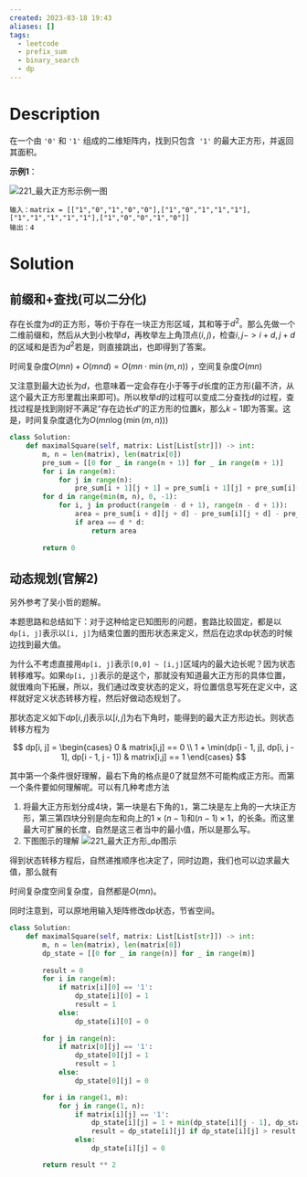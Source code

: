 ```yaml
---
created: 2023-03-18 19:43
aliases: []
tags:
  - leetcode 
  - prefix_sum 
  - binary_search 
  - dp 
---
```


# Description

在一个由 `'0'` 和 `'1'` 组成的二维矩阵内，找到只包含` '1'` 的最大正方形，并返回其面积。

**示例1**：

![221_最大正方形示例一图](https://assets.leetcode.com/uploads/2020/11/26/max1grid.jpg)


```
输入：matrix = [["1","0","1","0","0"],["1","0","1","1","1"],["1","1","1","1","1"],["1","0","0","1","0"]]
输出：4
```

# Solution

## 前缀和+查找(可以二分化)

存在长度为$d$的正方形，等价于存在一块正方形区域，其和等于$d^2$。那么先做一个二维前缀和，然后从大到小枚举$d$，再枚举左上角顶点$(i, j)$，检查$i,j -> i + d, j + d$的区域和是否为$d^2$若是，则直接跳出，也即得到了答案。

时间复杂度$O(mn) + O(mnd) = O(mn \cdot \min(m, n))$ ，空间复杂度$O(mn)$

又注意到最大边长为$d$，也意味着一定会存在小于等于$d$长度的正方形(最不济，从这个最大正方形里裁出来即可)。所以枚举$d$的过程可以变成二分查找$d$的过程，查找过程是找到刚好不满足“存在边长$d$”的正方形的位置$k$，那么$k - 1$即为答案。这是，时间复杂度退化为$O(mn \log(\min(m, n)))$

```python
class Solution:
    def maximalSquare(self, matrix: List[List[str]]) -> int:
        m, n = len(matrix), len(matrix[0])
        pre_sum = [[0 for _ in range(n + 1)] for _ in range(m + 1)]
        for i in range(m):
            for j in range(n):
                pre_sum[i + 1][j + 1] = pre_sum[i + 1][j] + pre_sum[i][j + 1] - pre_sum[i][j] + int(matrix[i][j])
        for d in range(min(m, n), 0, -1):
            for i, j in product(range(m - d + 1), range(n - d + 1)):
                area = pre_sum[i + d][j + d] - pre_sum[i][j + d] - pre_sum[i + d][j] + pre_sum[i][j]
                if area == d * d:
                    return area
        
        return 0
```

## 动态规划(官解2)

另外参考了吴小哲的题解。

本题思路和总结如下：对于这种给定已知图形的问题，套路比较固定，都是以`dp[i, j]`表示以`[i, j]`为结束位置的图形状态来定义，然后在边求dp状态的时候边找到最大值。

为什么不考虑直接用`dp[i, j]`表示`[0,0] ~ [i,j]`区域内的最大边长呢？因为状态转移难写。如果`dp[i, j]`表示的是这个，那就没有知道最大正方形的具体位置，就很难向下拓展，所以，我们通过改变状态的定义，将位置信息写死在定义中，这样就好定义状态转移方程，然后好做动态规划了。

那状态定义如下$dp[i, j]$表示以$[i, j]$为右下角时，能得到的最大正方形边长。则状态转移方程为

$$
dp[i, j] = \begin{cases}
    0 & matrix[i,j] == 0 \\
    1 + \min(dp[i - 1, j], dp[i, j - 1], dp[i - 1, j - 1])
 & matrix[i,j] == 1
\end{cases}
$$

其中第一个条件很好理解，最右下角的格点是$0$了就显然不可能构成正方形。而第一个条件要如何理解呢。可以有几种考虑方法

1. 将最大正方形划分成4块，第一块是右下角的`1`，第二块是左上角的一大块正方形，第三第四块分别是向左和向上的$1 \times (n - 1)$和$(n - 1) \times 1$，的长条。而这里最大可扩展的长度，自然是这三者当中的最小值，所以是那么写。
2. 下图图示的理解
![221_最大正方形_dp图示](https://pic.leetcode-cn.com/8c4bf78cf6396c40291e40c25d34ef56bd524313c2aa863f3a20c1f004f32ab0-image.png)

得到状态转移方程后，自然递推顺序也决定了，同时边跑，我们也可以边求最大值，那么就有

时间复杂度空间复杂度，自然都是$O(mn)$。

同时注意到，可以原地用输入矩阵修改dp状态，节省空间。

```python
class Solution:
    def maximalSquare(self, matrix: List[List[str]]) -> int:
        m, n = len(matrix), len(matrix[0])
        dp_state = [[0 for _ in range(n)] for _ in range(m)]
        
        result = 0
        for i in range(m):
            if matrix[i][0] == '1':
                dp_state[i][0] = 1 
                result = 1
            else:
                dp_state[i][0] = 0
            
        for j in range(n):
            if matrix[0][j] == '1':
                dp_state[0][j] = 1 
                result = 1
            else:
                dp_state[0][j] = 0

        for i in range(1, m):
            for j in range(1, n):
                if matrix[i][j] == '1':
                    dp_state[i][j] = 1 + min(dp_state[i][j - 1], dp_state[i - 1][j], dp_state[i - 1][j - 1])
                    result = dp_state[i][j] if dp_state[i][j] > result else result
                else:
                    dp_state[i][j] = 0

        return result ** 2
```
